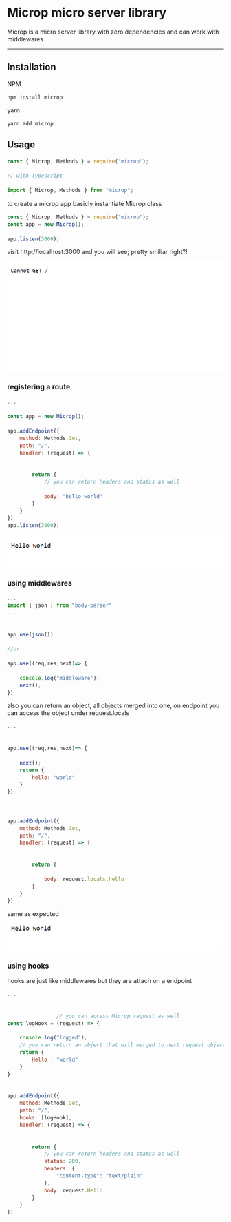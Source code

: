 # Microp micro server library 

 Microp is a micro server library with zero dependencies and can work with middlewares 


---
## Installation

NPM
```shell
npm install microp
```

yarn
```shell
yarn add microp
```


## Usage

```js
const { Microp, Methods } = require("microp");

// with Typescript

import { Microp, Methods } from "microp";
```


to create a microp app basicly instantiate Microp class


```js
const { Microp, Methods } = require("microp");
const app = new Microp();

app.listen(3000);
```

visit http://localhost:3000 and you will see; pretty smiliar right?!


![image `cannot get`](./images/microp.png)



### registering a route



```js
...

const app = new Microp();

app.addEndpoint({
    method: Methods.Get,
    path: "/",
    handler: (request) => {


        return {
            // you can return headers and status as well
           
            body: "hello world"
        }
    }
})
app.listen(3000); 
```

![image `hello world`](./images/microp-hello-world.png)

### using middlewares


```js
...
import { json } from "body-parser"
...


app.use(json())

//or

app.use((req,res,next)=> {

    console.log("middleware");
    next();
})

```

also you can return an object, all objects merged into one,
on endpoint you can access the object under request.locals

```js
...


app.use((req,res,next)=> {

    next();
    return {
        hello: "world"
    }
})



app.addEndpoint({
    method: Methods.Get,
    path: "/",
    handler: (request) => {


        return {
           
            body: request.locals.hello
        }
    }
})


```
same as expected
![image `hello world`](./images/microp-hello-world.png)


### using hooks

hooks are just like middlewares but they are attach on a endpoint

```js
...


                // you can access Microp request as well
const logHook = (request) => {
    
    console.log("logged");
    // you can return an object that will merged to next request objects
    return {
        Hello : "world"
    }
}


app.addEndpoint({
    method: Methods.Get,
    path: "/",
    hooks: [logHook],
    handler: (request) => {


        return {
            // you can return headers and status as well
            status: 200,
            headers: {
                "content-type": "text/plain"
            },
            body: request.Hello
        }
    }
})


```
